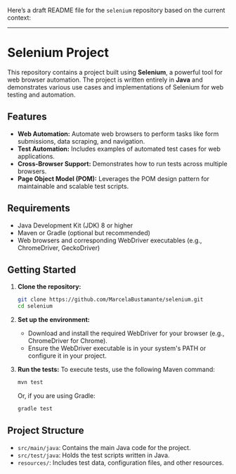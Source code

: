 Here’s a draft README file for the `selenium` repository based on the current context:

---

# Selenium Project

This repository contains a project built using **Selenium**, a powerful tool for web browser automation. The project is written entirely in **Java** and demonstrates various use cases and implementations of Selenium for web testing and automation.

## Features

- **Web Automation:** Automate web browsers to perform tasks like form submissions, data scraping, and navigation.
- **Test Automation:** Includes examples of automated test cases for web applications.
- **Cross-Browser Support:** Demonstrates how to run tests across multiple browsers.
- **Page Object Model (POM):** Leverages the POM design pattern for maintainable and scalable test scripts.

## Requirements

- Java Development Kit (JDK) 8 or higher
- Maven or Gradle (optional but recommended)
- Web browsers and corresponding WebDriver executables (e.g., ChromeDriver, GeckoDriver)

## Getting Started

1. **Clone the repository:**
   ```bash
   git clone https://github.com/MarcelaBustamante/selenium.git
   cd selenium
   ```

2. **Set up the environment:**
   - Download and install the required WebDriver for your browser (e.g., ChromeDriver for Chrome).
   - Ensure the WebDriver executable is in your system's PATH or configure it in your project.

3. **Run the tests:**
   To execute tests, use the following Maven command:
   ```bash
   mvn test
   ```

   Or, if you are using Gradle:
   ```bash
   gradle test
   ```

## Project Structure

- `src/main/java`: Contains the main Java code for the project.
- `src/test/java`: Holds the test scripts written in Java.
- `resources/`: Includes test data, configuration files, and other resources.

